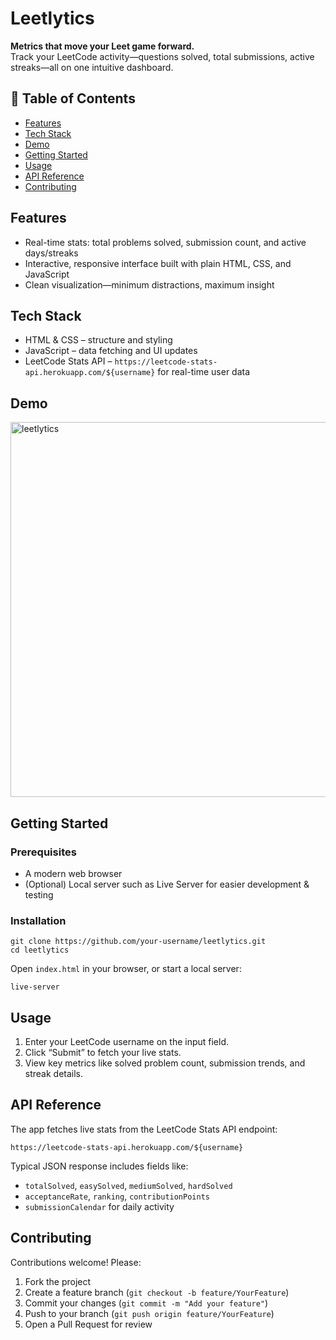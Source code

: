 <!DOCTYPE html>
<html lang="en">
<!-- <head>
  <meta charset="UTF-8">
  <title>Leetlytics README</title>
  <style>
    body {
      font-family: Arial, sans-serif;
      line-height: 1.6;
      margin: 2em auto;
      max-width: 800px;
      padding: 0 1em;
    }
    h1, h2, h3 {
      color: #333;
      margin-top: 1.5em;
    }
    pre {
      background: #f5f5f5;
      padding: 1em;
      overflow-x: auto;
    }
    code {
      background: #eee;
      padding: 0 0.3em;
      border-radius: 3px;
    }
    ul {
      margin-left: 1.2em;
    }
  </style>
</head> -->
<body>

  <h1>Leetlytics</h1>
  <p><strong>Metrics that move your Leet game forward.</strong><br>
     Track your LeetCode activity—questions solved, total submissions, active streaks—all on one intuitive dashboard.</p>

  <h2>🧩 Table of Contents</h2>
  <ul>
    <li><a href="#features">Features</a></li>
    <li><a href="#tech-stack">Tech Stack</a></li>
    <li><a href="#demo">Demo</a></li>
    <li><a href="#getting-started">Getting Started</a></li>
    <li><a href="#usage">Usage</a></li>
    <li><a href="#api-reference">API Reference</a></li>
    <li><a href="#contributing">Contributing</a></li>
  </ul>

  <h2 id="features">Features</h2>
  <ul>
    <li>Real-time stats: total problems solved, submission count, and active days/streaks</li>
    <li>Interactive, responsive interface built with plain HTML, CSS, and JavaScript</li>
    <li>Clean visualization—minimum distractions, maximum insight</li>
  </ul>

  <h2 id="tech-stack">Tech Stack</h2>
  <ul>
    <li>HTML &amp; CSS – structure and styling</li>
    <li>JavaScript – data fetching and UI updates</li>
    <li>LeetCode Stats API – <code>https://leetcode-stats-api.herokuapp.com/${username}</code> for real-time user data</li>
  </ul>

  <h2 id="demo">Demo</h2>
  <img width="600px" height="600px" alt="leetlytics" src="https://github.com/user-attachments/assets/b8bd281a-5da5-4905-94b3-5862f05e9918" />


  <h2 id="getting-started">Getting Started</h2>
  <h3>Prerequisites</h3>
  <ul>
    <li>A modern web browser</li>
    <li>(Optional) Local server such as Live Server for easier development & testing</li>
  </ul>

  <h3>Installation</h3>
  <pre><code>git clone https://github.com/your-username/leetlytics.git
cd leetlytics</code></pre>
  <p>Open <code>index.html</code> in your browser, or start a local server:</p>
  <pre><code>live-server</code></pre>

  <h2 id="usage">Usage</h2>
  <ol>
    <li>Enter your LeetCode username on the input field.</li>
    <li>Click “Submit” to fetch your live stats.</li>
    <li>View key metrics like solved problem count, submission trends, and streak details.</li>
  </ol>

  <h2 id="api-reference">API Reference</h2>
  <p>The app fetches live stats from the LeetCode Stats API endpoint:</p>
  <pre><code>https://leetcode-stats-api.herokuapp.com/${username}</code></pre>
  <p>Typical JSON response includes fields like:</p>
  <ul>
    <li><code>totalSolved</code>, <code>easySolved</code>, <code>mediumSolved</code>, <code>hardSolved</code></li>
    <li><code>acceptanceRate</code>, <code>ranking</code>, <code>contributionPoints</code></li>
    <li><code>submissionCalendar</code> for daily activity</li>
  </ul>

  <h2 id="contributing">Contributing</h2>
  <p>Contributions welcome! Please:</p>
  <ol>
    <li>Fork the project</li>
    <li>Create a feature branch (<code>git checkout -b feature/YourFeature</code>)</li>
    <li>Commit your changes (<code>git commit -m "Add your feature"</code>)</li>
    <li>Push to your branch (<code>git push origin feature/YourFeature</code>)</li>
    <li>Open a Pull Request for review</li>
  </ol>

</body>
</html>
